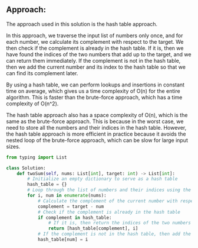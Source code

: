 ## Approach:
The approach used in this solution is the hash table approach.

In this approach, we traverse the input list of numbers only once, and for each number, we calculate its complement with respect to the target. We then check if the complement is already in the hash table. If it is, then we have found the indices of the two numbers that add up to the target, and we can return them immediately. If the complement is not in the hash table, then we add the current number and its index to the hash table so that we can find its complement later.

By using a hash table, we can perform lookups and insertions in constant time on average, which gives us a time complexity of O(n) for the entire algorithm. This is faster than the brute-force approach, which has a time complexity of O(n^2).

The hash table approach also has a space complexity of O(n), which is the same as the brute-force approach. This is because in the worst case, we need to store all the numbers and their indices in the hash table. However, the hash table approach is more efficient in practice because it avoids the nested loop of the brute-force approach, which can be slow for large input sizes.

```python
from typing import List

class Solution:
	def twoSum(self, nums: List[int], target: int) -> List[int]:
		# Initialize an empty dictionary to serve as a hash table
		hash_table = {}
		# Loop through the list of numbers and their indices using the enumerate() function
		for i, num in enumerate(nums):
			# Calculate the complement of the current number with respect to the target
			complement = target - num
			# Check if the complement is already in the hash table
			if complement in hash_table:
				# If it is, then return the indices of the two numbers that add up to the target
				return [hash_table[complement], i]
			# If the complement is not in the hash table, then add the current number and its index to the hash table
			hash_table[num] = i

```